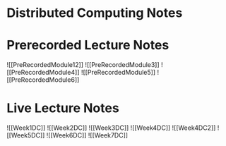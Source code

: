 # Distributed Computing Notes

# Prerecorded Lecture Notes
![[PreRecordedModule12]]
![[PreRecordedModule3]]
![[PreRecordedModule4]]
![[PreRecordedModule5]]
![[PreRecordedModule6]]

# Live Lecture Notes
![[Week1DC]]
![[Week2DC]]
![[Week3DC]]
![[Week4DC]]
![[Week4DC2]]
![[Week5DC]]
![[Week6DC]]
![[Week7DC]]